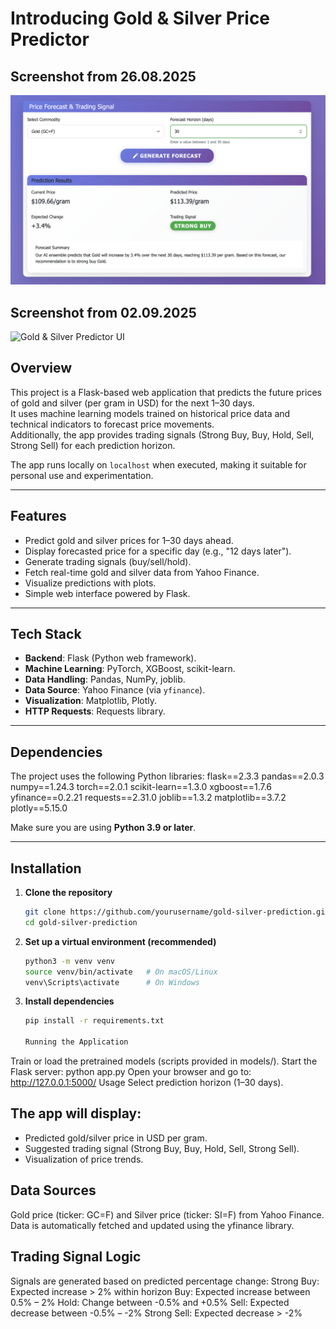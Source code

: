 # Introducing Gold & Silver Price Predictor 
## Screenshot from 26.08.2025
![Gold & Silver Predictor UI](images/Screenshot%202025-08-26%20at%2001.06.52.png)
## Screenshot from 02.09.2025
![Gold & Silver Predictor UI](images/Screenshot%2025-09-02%at%23.26.17.png)

## Overview
This project is a Flask-based web application that predicts the future prices of gold and silver (per gram in USD) for the next 1–30 days.  
It uses machine learning models trained on historical price data and technical indicators to forecast price movements.  
Additionally, the app provides trading signals (Strong Buy, Buy, Hold, Sell, Strong Sell) for each prediction horizon.

The app runs locally on `localhost` when executed, making it suitable for personal use and experimentation.

---

## Features
- Predict gold and silver prices for 1–30 days ahead.
- Display forecasted price for a specific day (e.g., "12 days later").
- Generate trading signals (buy/sell/hold).
- Fetch real-time gold and silver data from Yahoo Finance.
- Visualize predictions with plots.
- Simple web interface powered by Flask.

---

## Tech Stack
- **Backend**: Flask (Python web framework).
- **Machine Learning**: PyTorch, XGBoost, scikit-learn.
- **Data Handling**: Pandas, NumPy, joblib.
- **Data Source**: Yahoo Finance (via `yfinance`).
- **Visualization**: Matplotlib, Plotly.
- **HTTP Requests**: Requests library.

---

## Dependencies
The project uses the following Python libraries:
flask==2.3.3
pandas==2.0.3
numpy==1.24.3
torch==2.0.1
scikit-learn==1.3.0
xgboost==1.7.6
yfinance==0.2.21
requests==2.31.0
joblib==1.3.2
matplotlib==3.7.2
plotly==5.15.0

Make sure you are using **Python 3.9 or later**.

---

 ## Installation

1. **Clone the repository**

   ```bash
   git clone https://github.com/yourusername/gold-silver-prediction.git
   cd gold-silver-prediction

2. **Set up a virtual environment (recommended)**

   ```bash
   python3 -m venv venv
   source venv/bin/activate   # On macOS/Linux
   venv\Scripts\activate      # On Windows

3. **Install dependencies**

   ```bash
   pip install -r requirements.txt

   Running the Application
   
Train or load the pretrained models (scripts provided in models/).
Start the Flask server:
python app.py
Open your browser and go to:
http://127.0.0.1:5000/
Usage
Select prediction horizon (1–30 days).
 ## The app will display:
 - Predicted gold/silver price in USD per gram.
 - Suggested trading signal (Strong Buy, Buy, Hold, Sell, Strong Sell).
 - Visualization of price trends.

 ## Data Sources
Gold price (ticker: GC=F) and Silver price (ticker: SI=F) from Yahoo Finance.
Data is automatically fetched and updated using the yfinance library.

 ## Trading Signal Logic
Signals are generated based on predicted percentage change:
Strong Buy: Expected increase > 2% within horizon
Buy: Expected increase between 0.5% – 2%
Hold: Change between -0.5% and +0.5%
Sell: Expected decrease between -0.5% – -2%
Strong Sell: Expected decrease > -2%
